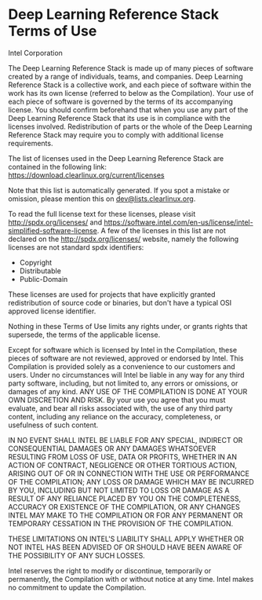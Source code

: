 
# Deep Learning Reference Stack Terms of Use
Intel Corporation


The Deep Learning Reference Stack is made up of many pieces of software created by a range of individuals, teams, and companies. Deep Learning Reference Stack is a collective work, and each piece of software within the work has its own license (referred to below as the Compilation). Your use of each piece of software is governed by the terms of its accompanying license. You should confirm beforehand that when you use any part of the Deep Learning Reference Stack that its use is in compliance with the licenses involved. Redistribution of parts or the whole of the Deep Learning Reference Stack may require you to comply with additional license requirements.

The list of licenses used in the Deep Learning Reference Stack are contained in the following link: https://download.clearlinux.org/current/licenses

Note that this list is automatically generated. If you spot a mistake or omission, please mention this on dev@lists.clearlinux.org.

To read the full license text for these licenses, please visit http://spdx.org/licenses/ and https://software.intel.com/en-us/license/intel-simplified-software-license. A few of the licenses in this list are not declared on the http://spdx.org/licenses/ website, namely the following licenses are not standard spdx identifiers:

* Copyright
* Distributable
* Public-Domain

These licenses are used for projects that have explicitly granted redistribution of source code or binaries, but don't have a typical OSI approved license identifier.

Nothing in these Terms of Use limits any rights under, or grants rights that supersede, the terms of the applicable license.

Except for software which is licensed by Intel in the Compilation, these pieces of software are not reviewed, approved or endorsed by Intel. This Compilation is provided solely as a convenience to our customers and users. Under no circumstances will Intel be liable in any way for any third party software, including, but not limited to, any errors or omissions, or damages of any kind. ANY USE OF THE COMPILATION IS DONE AT YOUR OWN DISCRETION AND RISK. By your use you agree that you must evaluate, and bear all risks associated with, the use of any third party content, including any reliance on the accuracy, completeness, or usefulness of such content.

IN NO EVENT SHALL INTEL BE LIABLE FOR ANY SPECIAL, INDIRECT OR CONSEQUENTIAL DAMAGES OR ANY DAMAGES WHATSOEVER RESULTING FROM LOSS OF USE, DATA OR PROFITS, WHETHER IN AN ACTION OF CONTRACT, NEGLIGENCE OR OTHER TORTIOUS ACTION, ARISING OUT OF OR IN CONNECTION WITH THE USE OR PERFORMANCE OF THE COMPILATION; ANY LOSS OR DAMAGE WHICH MAY BE INCURRED BY YOU, INCLUDING BUT NOT LIMITED TO LOSS OR DAMAGE AS A RESULT OF ANY RELIANCE PLACED BY YOU ON THE COMPLETENESS, ACCURACY OR EXISTENCE OF THE COMPILATION, OR ANY CHANGES INTEL MAY MAKE TO THE COMPILATION OR FOR ANY PERMANENT OR TEMPORARY CESSATION IN THE PROVISION OF THE COMPILATION.

THESE LIMITATIONS ON INTEL'S LIABILITY SHALL APPLY WHETHER OR NOT INTEL HAS BEEN ADVISED OF OR SHOULD HAVE BEEN AWARE OF THE POSSIBILITY OF ANY SUCH LOSSES.

Intel reserves the right to modify or discontinue, temporarily or permanently, the Compilation with or without notice at any time. Intel makes no commitment to update the Compilation.
